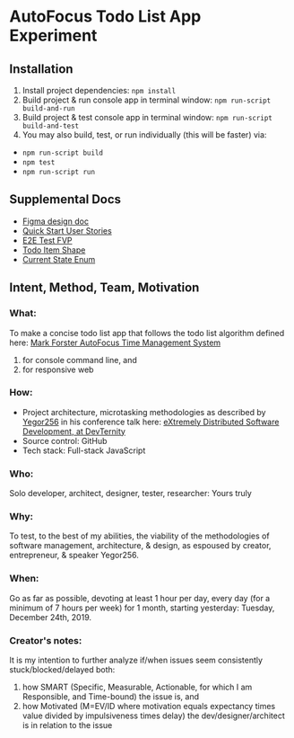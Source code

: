 # AutoFocus Todo List App Experiment

## Installation

1. Install project dependencies: `npm install`
2. Build project & run console app in terminal window: `npm run-script build-and-run`
3. Build project & test console app in terminal window: `npm run-script build-and-test`
4. You may also build, test, or run individually (this will be faster) via:
  - `npm run-script build`
  - `npm test`
  - `npm run-script run`

## Supplemental Docs
- [Figma design doc](https://www.figma.com/file/xLQLwhw01n12pKgAnRt8Pt/AutoFocus-Design-Doc?node-id=0%3A1)
- [Quick Start User Stories](https://github.com/avidrucker/autofocus-exp/blob/master/quick_start_user_stories.md)
- [E2E Test FVP](https://github.com/avidrucker/autofocus-exp/blob/master/end-to-end-test-fvp.md)
- [Todo Item Shape](https://github.com/avidrucker/autofocus-exp/blob/master/todo_item_shape.md)
- [Current State Enum](https://github.com/avidrucker/autofocus-exp/blob/master/current_state_enum.md)

## Intent, Method, Team, Motivation

### What:
To make a concise todo list app that follows the todo list algorithm defined here: [Mark Forster AutoFocus Time Management System](http://markforster.squarespace.com/autofocus-system/)
1. for console command line, and
2. for responsive web

### How:
- Project architecture, microtasking methodologies as described by [Yegor256](https://www.youtube.com/user/technoparkcorp/) in his conference talk here: [eXtremely Distributed Software Development, at DevTernity](https://www.youtube.com/watch?v=7EytYc7K5JA)
- Source control: GitHub
- Tech stack: Full-stack JavaScript

### Who:
Solo developer, architect, designer, tester, researcher: Yours truly

### Why:
To test, to the best of my abilities, the viability of the methodologies of software management, architecture, & design, as espoused by creator, entrepreneur, & speaker Yegor256.

### When:
Go as far as possible, devoting at least 1 hour per day, every day (for a minimum of 7 hours per week) for 1 month, starting yesterday: Tuesday, December 24th, 2019.

### Creator's notes:
It is my intention to further analyze if/when issues seem consistently stuck/blocked/delayed both:
1. how SMART (Specific, Measurable, Actionable, for which I am Responsible, and Time-bound) the issue is, and
2. how Motivated (M=EV/ID where motivation equals expectancy times value divided by impulsiveness times delay) the dev/designer/architect is in relation to the issue
